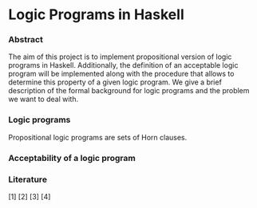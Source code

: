 # Logic Programs in Haskell

### Abstract
The aim of this project is to implement propositional version of logic programs in Haskell. Additionally, the definition of an acceptable logic program will be implemented along with the procedure that allows to determine this property of a given logic program. We give a brief description of the formal background for logic programs and the problem we want to deal with.

### Logic programs

Propositional logic programs are sets of Horn clauses.

### Acceptability of a logic program

### Literature

[1] 
[2] 
[3] 
[4]